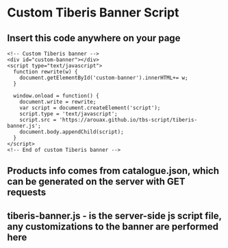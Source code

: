 # Custom Tiberis Banner Script
## Insert this code anywhere on your page


    <!-- Custom Tiberis banner -->
    <div id="custom-banner"></div>
    <script type="text/javascript">
      function rewrite(w) {
        document.getElementById('custom-banner').innerHTML+= w;
      }

      window.onload = function() {
        document.write = rewrite;
        var script = document.createElement('script');
        script.type = 'text/javascript';
        script.src = 'https://arouax.github.io/tbs-script/tiberis-banner.js';
        document.body.appendChild(script);
      }
    </script>
    <!-- End of custom Tiberis banner -->

## Products info comes from catalogue.json, which can be generated on the server with GET requests
## tiberis-banner.js - is the server-side js script file, any customizations to the banner are performed here
